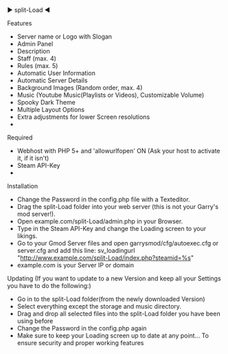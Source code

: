 ► split-Load ◄

Features
- Server name or Logo with Slogan
- Admin Panel
- Description
- Staff (max. 4)
- Rules (max. 5)
- Automatic User Information
- Automatic Server Details
- Background Images (Random order, max. 4)
- Music (Youtube Music(Playlists or Videos), Customizable Volume)
- Spooky Dark Theme
- Multiple Layout Options
- Extra adjustments for lower Screen resolutions
- 
Required
- Webhost with PHP 5+ and 'allowurlfopen' ON (Ask your host to activate it, if it isn't)
- Steam API-Key
- 
Installation
- Change the Password in the config.php file with a Texteditor.
- Drag the split-Load folder into your web server (this is not your Garry's mod server!).
- Open example.com/split-Load/admin.php in your Browser.
- Type in the Steam API-Key and change the Loading screen to your likings.
- Go to your Gmod Server files and open garrysmod/cfg/autoexec.cfg or server.cfg and add this line: sv_loadingurl "http://www.example.com/split-Load/index.php?steamid=%s"
- example.com is your Server IP or domain

Updating
(If you want to update to a new Version and keep all your Settings you have to do the following:)
- Go in to the split-Load folder(from the newly downloaded Version)
- Select everything except the storage and music directory.
- Drag and drop all selected files into the split-Load folder you have been using before
-  Change the Password in the config.php again
- Make sure to keep your Loading screen up to date at any point… To ensure security and proper working features
